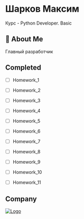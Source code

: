 # Шарков Максим
Курс - Python Developer. Basic


## 🚀 About Me
Главный разработчик


## Completed
- [ ]  Homework_1
- [ ]  Homework_2
- [ ]  Homework_3
- [ ]  Homework_4
- [ ]  Homework_5
- [ ]  Homework_6
- [ ]  Homework_7
- [ ]  Homework_8
- [ ]  Homework_9
- [ ]  Homework_10
- [ ]  Homework_11


## Company
[![Logo](https://259506.selcdn.ru/sites-static/site7194/fb89a9e6-0740-4f15-84c5-91ecb61e1a15/fb89a9e6-0740-4f15-84c5-91ecb61e1a15-711299.png)](https://nobilis.team/)